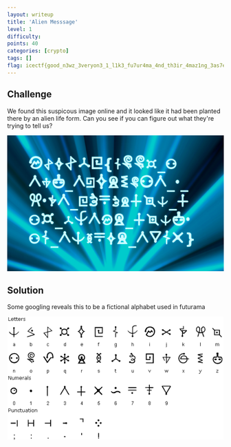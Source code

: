 ```yaml
---
layout: writeup
title: 'Alien Messsage'
level: 1
difficulty:
points: 40
categories: [crypto]
tags: []
flag: icectf{good_n3wz_3veryon3_1_l1k3_fu7ur4ma_4nd_th3ir_4maz1ng_3as7er_39g5}
---
```


## Challenge

We found this suspicous image online and it looked like it had been
planted there by an alien life form. Can you see if you can figure out
what they're trying to tell us?

![](writeupfiles/alien_message.png)

## Solution

Some googling reveals this to be a fictional alphabet used in futurama

![](writeupfiles/futurama.gif)
